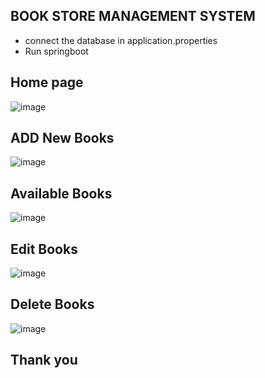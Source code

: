 ## BOOK STORE MANAGEMENT SYSTEM
- connect the database in application.properties
- Run springboot

## Home page
![image](https://github.com/naveen5655/bookStore/assets/89301294/2b152493-1d47-4b2f-af23-a6e86ffee9bf)

## ADD New Books
![image](https://github.com/naveen5655/bookStore/assets/89301294/5d23a9b4-6c82-4b55-b55e-d23d15f37411)

## Available Books
![image](https://github.com/naveen5655/bookStore/assets/89301294/9b831b84-9ad7-451d-be19-f8591f7d3118)

## Edit Books
![image](https://github.com/naveen5655/bookStore/assets/89301294/2d25168a-6e31-41f1-9d61-29078c9e44a9)

## Delete Books
![image](https://github.com/naveen5655/bookStore/assets/89301294/10e8aba6-db48-426c-b86a-c9caf46bed45)

## Thank you




